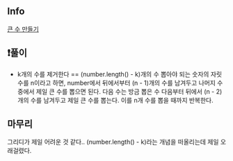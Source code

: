 
## Info
<a href="https://school.programmers.co.kr/learn/courses/30/lessons/42883" rel="nofollow"> 큰 수 만들기 </a>

## ❗풀이
- k개의 수를 제거한다 == (number.length() - k)개의 수 
뽑아야 되는 숫자의 자릿수를 n이라고 하면, number에서 뒤에서부터 (n - 1)개의 수를 남겨두고 나머지 수 중에서 제일 큰 수를 뽑으면 된다. 다음 수는 방금 뽑은 수 다음부터 뒤에서 (n - 2)개의 수를 남겨두고 제일 큰 수를 뽑는다. 이를 n개 수를 뽑을 때까지 반복한다. 

## 마무리
그리디가 제일 어려운 것 같다.. (number.length() - k)라는 개념을 떠올리는데 제일 오래걸렸다.